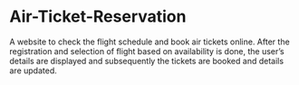 # Air-Ticket-Reservation
A website to check the flight schedule and book air tickets online. After the registration and selection of flight based on availability is done, the user’s details are displayed and subsequently the tickets are booked and details are updated.
